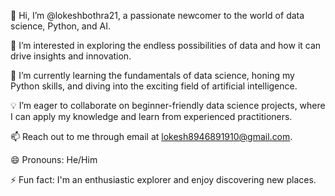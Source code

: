 👋 Hi, I’m @lokeshbothra21, a passionate newcomer to the world of data science, Python, and AI.

👀 I’m interested in exploring the endless possibilities of data and how it can drive insights and innovation.

🌱 I’m currently learning the fundamentals of data science, honing my Python skills, and diving into the exciting field of artificial intelligence.

💡 I’m eager to collaborate on beginner-friendly data science projects, where I can apply my knowledge and learn from experienced practitioners.

📫 Reach out to me through email at lokesh8946891910@gmail.com.

😄 Pronouns: He/Him

⚡ Fun fact: I'm an enthusiastic explorer and enjoy discovering new places.

<!---
lokeshbothra21/lokeshbothra21 is a ✨ special ✨ repository because its `README.md` (this file) appears on your GitHub profile.
You can click the Preview link to take a look at your changes.
--->
